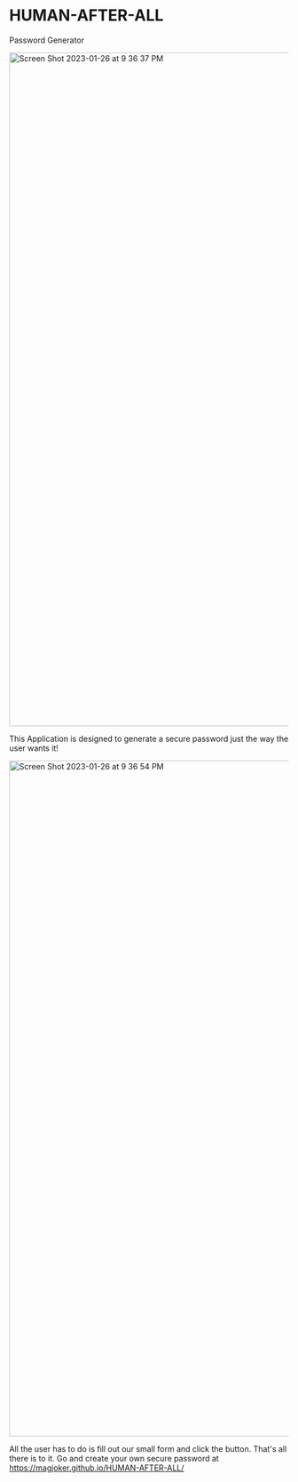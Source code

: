# HUMAN-AFTER-ALL

Password Generator

<img width="1213" alt="Screen Shot 2023-01-26 at 9 36 37 PM" src="https://user-images.githubusercontent.com/118233640/215010426-f27a474e-dbd8-4d80-ba77-7d3948214b26.png">

This Application is designed to generate a secure password just the way the user wants it!  

<img width="1217" alt="Screen Shot 2023-01-26 at 9 36 54 PM" src="https://user-images.githubusercontent.com/118233640/215010669-5a17d61b-6064-4b14-9477-68755ed26a77.png">

All the user has to do is fill out our small form and click the button. That's all there is to it. Go and create your own secure password at https://magjoker.github.io/HUMAN-AFTER-ALL/

